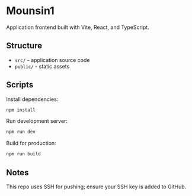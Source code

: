 # Mounsin1

Application frontend built with Vite, React, and TypeScript.

## Structure

- `src/` - application source code
- `public/` - static assets

## Scripts

Install dependencies:

```bash
npm install
```

Run development server:

```bash
npm run dev
```

Build for production:

```bash
npm run build
```

## Notes

This repo uses SSH for pushing; ensure your SSH key is added to GitHub.
